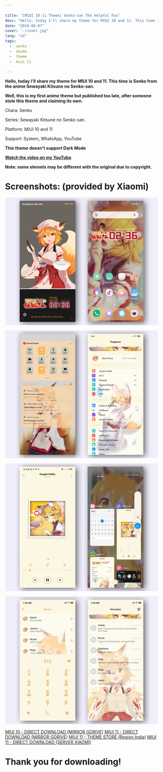 ```yaml
---

title: "[MIUI 10-11 Theme] Senko-san The Helpful Fox"
desc: "Hello, today I'll share my theme for MIUI 10 and 11. This time is Senko from the anime Sewayaki Kitsune no Senko-san. Well, this is my first anime theme but published too late, after someone stole this theme and claiming its own."
date: "2019-08-07"
cover: "./cover.jpg"
lang: "id"
tags:
  -  senko
  -  anime
  -  theme
  -  miui 11

---
```


**Hello, today I'll share my theme for MIUI 10 and 11. This time is Senko from the anime Sewayaki Kitsune no Senko-san.**

**Well, this is my first anime theme but published too late, after someone stole this theme and claiming its own.**

Chara: Senko

Series: Sewayaki Kitsune no Senko-san.

Platform: MIUI 10 and 11

Support: System, WhatsApp, YouTube

**This theme doesn't support Dark Mode**

[**Watch the video on my YouTube**](https://www.youtube.com/watch?v=YPgh2M6bLf4)

**Note: some elemets may be different with the original due to copyright.**

# Screenshots: (provided by Xiaomi)

![ss1](./cover.jpg)

![ss2](./ss2.jpg)

![ss3](./ss3.jpg)

![ss4](./ss4.jpg)


<a href="https://bit.ly/2IH6L6O" class="btn"><span class="name">MIUI 10 - DIRECT DOWNLOAD (MIRROR GDRIVE)</span></a>
<a href="https://bit.ly/3aLtydy" class="btn"><span class="name">MIUI 11 - DIRECT DOWNLOAD (MIRROR GDRIVE)</span></a>
<a href="http://zhuti.xiaomi.com/detail/81e5d818-91bb-4165-bcc3-f34f56059692" class="btn"><span class="name">MIUI 11 - THEME STORE (Region India)</span></a>
<a href="http://f6.market.xiaomi.com/download/ThemeMarket/0d7982431eff342da10251ff356085f3e7e98402c/Moona+Hoshinova+v11-1.0.0.0.mtz" class="btn"><span class="name">MIUI 11 - DIRECT DOWNLOAD (SERVER XIAOMI)</span></a>

# Thank you for downloading!
